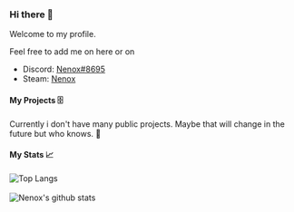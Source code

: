 ### Hi there 👋

Welcome to my profile.

Feel free to add me on here or on
- Discord: [Nenox#8695](https://support.discord.com/hc/en-us/articles/218344397-How-do-I-add-my-friend-to-my-friends-list)
- Steam: [Nenox](https://steamcommunity.com/id/nenoxsoft/)

#### My Projects 🗄️

Currently i don't have many public projects. Maybe that will change in the future but who knows. 🤔

#### My Stats 📈

![Top Langs](https://github-readme-stats.vercel.app/api/top-langs/?username=NenoxAG&layout=compact)
<br><br>
![Nenox's github stats](https://github-readme-stats.vercel.app/api?username=NenoxAG&count_private=true&show_icons=true)

<!--
**NenoxAG/NenoxAG** is a ✨ _special_ ✨ repository because its `README.md` (this file) appears on your GitHub profile.

Here are some ideas to get you started:

- 🔭 I’m currently working on ...
- 🌱 I’m currently learning ...
- 👯 I’m looking to collaborate on ...
- 🤔 I’m looking for help with ...
- 💬 Ask me about ...
- 📫 How to reach me: ...
- 😄 Pronouns: ...
- ⚡ Fun fact: ...
-->
